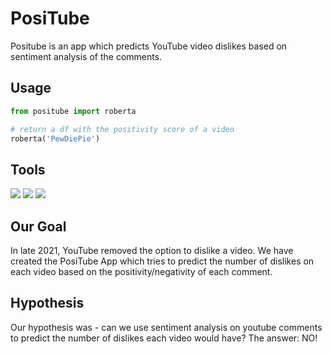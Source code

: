 # PosiTube

Positube is an app which predicts YouTube video dislikes based on sentiment analysis of the comments.


## Usage

```python
from positube import roberta

# return a df with the positivity score of a video
roberta('PewDiePie')


```

## Tools
![](https://www.vectorlogo.zone/logos/python/python-ar21.svg)
![](https://www.vectorlogo.zone/logos/tensorflow/tensorflow-ar21.svg)
![](https://www.vectorlogo.zone/logos/numpy/numpy-ar21.svg)


## Our Goal

In late 2021, YouTube removed the option to dislike a video. We have created the PosiTube App which tries to predict the number of dislikes on each video based on the positivity/negativity of each comment.

## Hypothesis 

Our hypothesis was - can we use sentiment analysis on youtube comments to predict the number of dislikes each video would have? The answer: NO!
